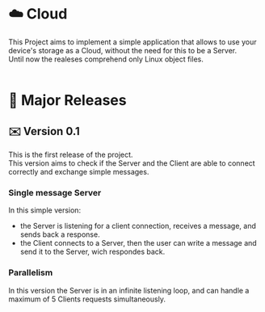# :cloud: Cloud
This Project aims to implement a simple application that allows to use your device's storage as a Cloud, without the need for this to be a Server. <br>
Until now the realeses comprehend only Linux object files.
<br> <br>


# :rocket: Major Releases

## :envelope: Version 0.1
This is the first release of the project. <br>
This version aims to check if the Server and the Client are able to connect correctly and exchange simple messages. <br>
### Single message Server
In this simple version:
- the Server is listening for a client connection, receives a message, and sends back a response.
- the Client connects to a Server, then the user can write a message and send it to the Server, wich respondes back.
### Parallelism
In this version the Server is in an infinite listening loop, and can handle a maximum of 5 Clients requests simultaneously. <br>